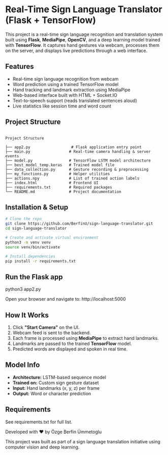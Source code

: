 # Real-Time Sign Language Translator (Flask + TensorFlow)

This project is a real-time sign language recognition and translation system built using **Flask**, **MediaPipe**, **OpenCV**, and a deep learning model trained with **TensorFlow**. It captures hand gestures via webcam, processes them on the server, and displays live predictions through a web interface.


## Features

-  Real-time sign language recognition from webcam
-  Word prediction using a trained TensorFlow model
-  Hand tracking and landmark extraction using MediaPipe
-  Web-based interface built with HTML + Socket.IO
-  Text-to-speech support (reads translated sentences aloud)
-  Live statistics like session time and word count


## Project Structure

<pre><code>
Project Structure

├── app2.py                  # Flask application entry point
├── main.py                 # Real-time camera handling & server events
├── model.py                # TensorFlow LSTM model architecture
├── best_model_temp.keras   # Trained model file
├── data_collection.py      # Gesture recording & preprocessing
├── my_functions.py         # Helper utilities
├── actions.npy             # List of trained action labels
├── index.html              # Frontend UI
├── requirements.txt        # Required packages
└── README.md               # Project documentation
</code></pre>


## Installation & Setup

```bash
# Clone the repo
git clone https://github.com/BerfinU/sign-language-translator.git
cd sign-language-translator

# Create and activate virtual environment
python3 -m venv venv
source venv/bin/activate

# Install dependencies
pip install -r requirements.txt

```


## Run the Flask app

python3 app2.py

Open your browser and navigate to: http://localhost:5000


##  How It Works

1. Click **"Start Camera"** on the UI.  
2. Webcam feed is sent to the backend.  
3. Each frame is processed using **MediaPipe** to extract hand landmarks.  
4. Landmarks are passed to the trained **TensorFlow** model.  
5. Predicted words are displayed and spoken in real time.


##  Model Info

- **Architecture:** LSTM-based sequence model  
- **Trained on:** Custom sign gesture dataset  
- **Input:** Hand landmarks (x, y, z) per frame  
- **Output:** Word or character prediction


## Requirements
See requirements.txt for full list.


Developed with ❤️ by Özge Berfin Ümmetoglu

This project was built as part of a sign language translation initiative using computer vision and deep learning.

